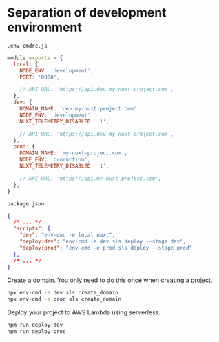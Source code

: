 # Separation of development environment

`.env-cmdrc.js`

```js
module.exports = {
  local: {
    NODE_ENV: 'development',
    PORT: '8080',

    // API_URL: 'https://api.dev.my-nuxt-project.com',
  },
  dev: {
    DOMAIN_NAME: 'dev.my-nuxt-project.com',
    NODE_ENV: 'development',
    NUXT_TELEMETRY_DISABLED: '1',

    // API_URL: 'https://api.dev.my-nuxt-project.com',
  },
  prod: {
    DOMAIN_NAME: 'my-nuxt-project.com',
    NODE_ENV: 'production',
    NUXT_TELEMETRY_DISABLED: '1',

    // API_URL: 'https://api.my-nuxt-project.com',
  },
}
```

`package.json`

```json
{
  /* ... */
  "scripts": {
    "dev": "env-cmd -e local nuxt",
    "deploy:dev": "env-cmd -e dev sls deploy --stage dev",
    "deploy:prod": "env-cmd -e prod sls deploy --stage prod"
  },
  /* ... */
}
```

Create a domain. You only need to do this once when creating a project.

```bash
npx env-cmd -e dev sls create_domain
npx env-cmd -e prod sls create_domain
```

Deploy your project to AWS Lambda using serverless.

```bash
npm run deploy:dev
npm run deploy:prod
```
